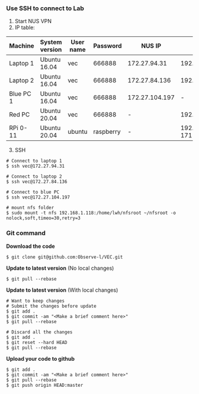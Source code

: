 ### Use SSH to connect to Lab

1. Start NUS VPN
2. IP table:

| Machine   | System version | User name | Password  | NUS IP         | Lab IP            |
| --------- | -------------- | --------- | --------- | -------------- | ----------------- |
| Laptop 1  | Ubuntu 16.04   | vec       | 666888    | 172.27.94.31   | 192.168.1.122     |
| Laptop 2  | Ubuntu 16.04   | vec       | 666888    | 172.27.84.136  | 192.168.1.125     |
| Blue PC 1 | Ubuntu 16.04   | vec       | 666888    | 172.27.104.197 | -                 |
| Red PC    | Ubuntu 20.04   | vec       | 666888    | -              | 192.168.1.117     |
| RPi 0-11  | Ubuntu 20.04   | ubuntu    | raspberry | -              | 192.168.1.160-171 |

3. SSH

```shell
# Connect to laptop 1
$ ssh vec@172.27.94.31

# Connect to laptop 2
$ ssh vec@172.27.84.136

# Connect to blue PC
$ ssh vec@172.27.104.197

# mount nfs folder
$ sudo mount -t nfs 192.168.1.118:/home/lwh/nfsroot ~/nfsroot -o nolock,soft,timeo=30,retry=3
```

### Git command

**Download the code**

```shell
$ git clone git@github.com:Observe-l/VEC.git
```

**Update to latest version** (No local changes)

``` shell
$ git pull --rebase
```

**Update to latest version** (With local changes)

```shell
# Want to keep changes
# Submit the changes before update
$ git add .
$ git commit -am "<Make a brief comment here>"
$ git pull --rebase

# Discard all the changes
$ git add .
$ git reset --hard HEAD
$ git pull --rebase
```

**Upload your code to github**

``` shell
$ git add .
$ git commit -am "<Make a brief comment here>"
$ git pull --rebase
$ git push origin HEAD:master
```

